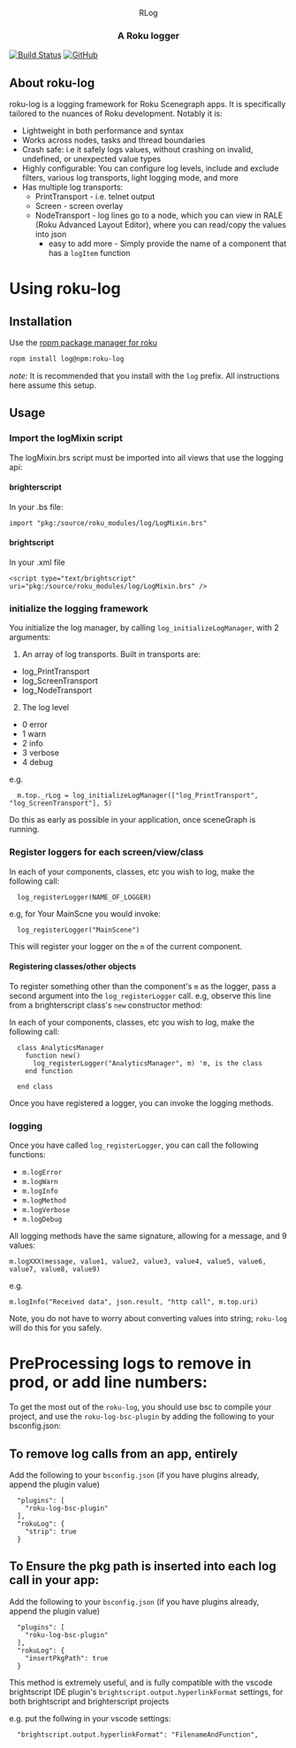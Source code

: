 <p align="center">
  <!--<img src="images/logo.png" alt="roku-log logo" width="200" height="200"/>-->
  RLog
</p>
<h3 align="center">
A Roku logger
</h3>

[![Build Status](https://travis-ci.org/georgejecook/roku-log.svg?branch=master)](https://travis-ci.org/georgejecook/roku-log)
[![GitHub](https://img.shields.io/github/release/georgejecook/roku-log.svg?style=flat-square)](https://github.com/georgejecook/roku-log/releases) 

## About roku-log

roku-log is a logging framework for Roku Scenegraph apps. It is specifically tailored to the nuances of Roku development. Notably it is:

 - Lightweight in both performance and syntax
 - Works across nodes, tasks and thread boundaries
 - Crash safe: i.e it safely logs values, without crashing on invalid, undefined, or unexpected value types
 - Highly configurable: You can configure log levels, include and exclude filters, various log transports, light logging mode, and more
 - Has multiple log transports:
   - PrintTransport - i.e. telnet output
   - Screen - screen overlay
   - NodeTransport - log lines go to a node, which you can view in RALE (Roku Advanced Layout Editor), where you can read/copy the values into json
     - easy to add more - Simply provide the name of a component that has a `logItem` function

# Using roku-log


## Installation

Use the [ropm package manager for roku](https://github.com/rokucommunity/ropm)

```bash
ropm install log@npm:roku-log
```

*note:* It is recommended that you install with the `log` prefix. All instructions here assume this setup.

## Usage

### Import the logMixin script

The logMixin.brs script must be imported into all views that use the logging api:

#### brighterscript

In your .bs file:

```
import "pkg:/source/roku_modules/log/LogMixin.brs"
```

#### brightscript

In your .xml file
```
<script type="text/brightscript" uri="pkg:/source/roku_modules/log/LogMixin.brs" />
```

### initialize the logging framework

You initialize the log manager, by calling `log_initializeLogManager`, with 2 arguments:

 1. An array of log transports. Built in transports are:
   - log_PrintTransport
   - log_ScreenTransport
   - log_NodeTransport
   
 2. The log level
   - 0 error
   - 1 warn
   - 2 info
   - 3 verbose
   - 4 debug

e.g.

```
  m.top._rLog = log_initializeLogManager(["log_PrintTransport", "log_ScreenTransport"], 5)
```

Do this as early as possible in your application, once sceneGraph is running. 


### Register loggers for each screen/view/class

In each of your components, classes, etc you wish to log, make the following call:

```
  log_registerLogger(NAME_OF_LOGGER)
```

e.g, for Your MainScne you would invoke:

```
  log_registerLogger("MainScene")
```

This will register your logger on the `m` of the current component.

#### Registering classes/other objects

To register something other than the component's `m` as the logger, pass a second argument into the `log_registerLogger` call. e.g, observe this line from a brighterscript class's `new` constructor method:

In each of your components, classes, etc you wish to log, make the following call:

```
  class AnalyticsManager  
    function new()
      log_registerLogger("AnalyticsManager", m) 'm, is the class 
    end function

  end class
```

Once you have registered a logger, you can invoke the logging methods.

### logging

Once you have called `log_registerLogger`, you can call the following functions:

 - `m.logError`
 - `m.logWarn`
 - `m.logInfo`
 - `m.logMethod`
 - `m.logVerbose`
 - `m.logDebug`

All logging methods have the same signature, allowing for a message, and 9 values:

```
m.logXXX(message, value1, value2, value3, value4, value5, value6, value7, value8, value9)
```

e.g.

```
m.logInfo("Received data", json.result, "http call", m.top.uri)
```

Note, you do not have to worry about converting values into string; `roku-log` will do this for you safely.


# PreProcessing logs to remove in prod, or add line numbers:

To get the most out of the `roku-log`, you should use bsc to compile your project, and use the `roku-log-bsc-plugin` by adding the following to your bsconfig.json:

## To remove log calls from an app, entirely

Add the following to your `bsconfig.json` (if you have plugins already, append the plugin value)

```
  "plugins": [
    "roku-log-bsc-plugin"
  ],
  "rokuLog": {
    "strip": true
  }
```

## To Ensure the pkg path is inserted into each log call in your app:

Add the following to your `bsconfig.json` (if you have plugins already, append the plugin value)

```
  "plugins": [
    "roku-log-bsc-plugin"
  ],
  "rokuLog": {
    "insertPkgPath": true
  }
```

This method is extremely useful, and is fully compatible with the vscode brightscript IDE plugin's `brightscript.output.hyperlinkFormat` settings, for both brightscript and brighterscript projects

e.g. put the follwing in your vscode settings:

``` 
  "brightscript.output.hyperlinkFormat": "FilenameAndFunction",
```
